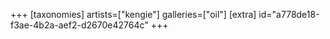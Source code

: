 +++
[taxonomies]
artists=["kengie"]
galleries=["oil"]
[extra]
id="a778de18-f3ae-4b2a-aef2-d2670e42764c"
+++